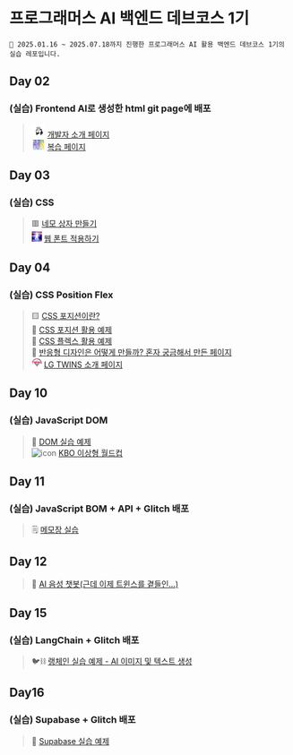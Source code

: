 # 프로그래머스 AI 백엔드 데브코스 1기

```
📕 2025.01.16 ~ 2025.07.18까지 진행한 프로그래머스 AI 활용 백엔드 데브코스 1기의 실습 레포입니다.
```

## Day 02

### (실습) Frontend AI로 생성한 html git page에 배포

> <img src="assets/notion_icon.png" alt="icon" width="24" height="24"> [개발자 소개 페이지](https://1000hyehyang.github.io/programmers-AIBE1/developer_intro/index.html) <br> <img src="assets/sorry.gif" alt="icon" width="24" height="18"> [복습 페이지](https://1000hyehyang.github.io/programmers-AIBE1/practice/day03/example.html)<br>

## Day 03

### (실습) CSS

> 🟥 [네모 상자 만들기](https://1000hyehyang.github.io/programmers-AIBE1/practice/day03/ex04/index.html) <br> <img src="practice/day03/ex08/panorama.jpg" alt="icon" width="18" height="18"> [웹 폰트 적용하기](https://1000hyehyang.github.io/programmers-AIBE1/practice/day03/ex08/index.html)

## Day 04

### (실습) CSS Position Flex

> 🟨 [CSS 포지션이란?](https://1000hyehyang.github.io/programmers-AIBE1/practice/day04/ex01/index.html)<br>
> 🎵 [CSS 포지션 활용 예제](https://1000hyehyang.github.io/programmers-AIBE1/practice/day04/ex02/index.html)<br>
> 📜 [CSS 플렉스 활용 예제](https://1000hyehyang.github.io/programmers-AIBE1/practice/day04/ex03/index.html)<br>
> 🚨 [반응형 디자인은 어떻게 만들까? 혼자 궁금해서 만든 페이지](https://1000hyehyang.github.io/programmers-AIBE1/practice/day04/ex04/index.html)<br> <img src="practice/day04/ex05/apple-touch-icon.png" alt="icon" width="18" height="18"> [LG TWINS 소개 페이지](https://1000hyehyang.github.io/programmers-AIBE1/practice/day04/ex05/index.html)

## Day 10

### (실습) JavaScript DOM

> 🔘 [DOM 실습 예제](https://1000hyehyang.github.io/programmers-AIBE1/practice/day10/ex02/index.html)<br> <img src="https://6ptotvmi5753.edge.naverncp.com/KBO_IMAGE/KBOHome/resources/images/common/open_graph_kbo_2022.png" alt="icon" width="18" height="18"> 
[KBO 이상형 월드컵](https://1000hyehyang.github.io/programmers-AIBE1/practice/day10/ex04/index.html)<br>

## Day 11

### (실습) JavaScript BOM + API + Glitch 배포

> 🗒️ [메모장 실습](https://1000hyehyang.github.io/programmers-AIBE1/practice/day11/ex01/index.html)<br>

## Day 12

> 💬 [AI 음성 챗봇(근데 이제 트윈스를 곁들인...)](https://dating-chatbot-gemini.glitch.me)<br>

## Day 15

### (실습) LangChain + Glitch 배포

> 🐦⛓️ [랭체인 실습 예제 - AI 이미지 및 텍스트 생성](https://thousandyehyang-archive.github.io/langchain-quest/)<br>

## Day16

### (실습) Supabase + Glitch 배포

> 💾 [Supabase 실습 예제](https://1000hyehyang.github.io/programmers-AIBE1/practice/day16/ex01/index.html)<br>
